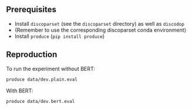 Prerequisites
-------------

* Install `discoparset` (see the `discoparset` directory) as well as `discodop`
* (Remember to use the corresponding discoparset conda environment)
* Install `produce` (`pip install produce`)

Reproduction
------------

To run the experiment without BERT:  
```bash
produce data/dev.plain.eval
```
With BERT:
```bash
produce data/dev.bert.eval
```
